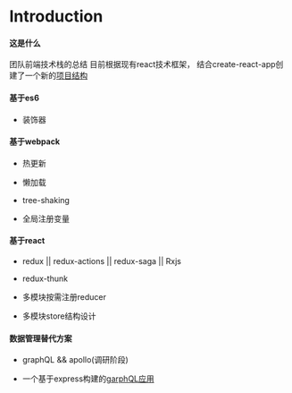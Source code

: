 # Introduction

#### 这是什么

团队前端技术栈的总结
目前根据现有react技术框架， 结合create-react-app创建了一个新的[项目结构](https://github.com/fridego/react-project-constructure)

#### 基于es6

- 装饰器

#### 基于webpack

- 热更新

- 懒加载

- tree-shaking

- 全局注册变量

#### 基于react

- redux || redux-actions || redux-saga || Rxjs

- redux-thunk

- 多模块按需注册reducer

- 多模块store结构设计

#### 数据管理替代方案

- graphQL && apollo(调研阶段)

- 一个基于express构建的[garphQL应用](https://www.jianshu.com/p/0343b83e0cbb)



